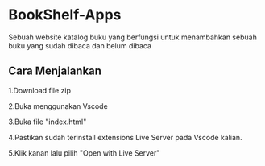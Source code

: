 # BookShelf-Apps
 Sebuah website katalog buku yang berfungsi untuk menambahkan sebuah buku yang sudah dibaca dan belum dibaca
## Cara Menjalankan
 1.Download file zip
 
 2.Buka menggunakan Vscode
 
 3.Buka file "index.html"

 4.Pastikan sudah terinstall extensions Live Server pada Vscode kalian.
 
 5.Klik kanan lalu pilih "Open with Live Server"
